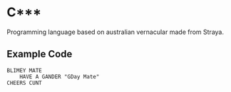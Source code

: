 # C***

Programming language based on australian vernacular made from Straya.

## Example Code

	BLIMEY MATE
		HAVE A GANDER "GDay Mate"
	CHEERS CUNT
